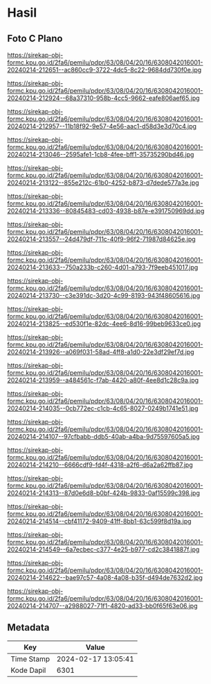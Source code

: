 # Hasil

## Foto C Plano

https://sirekap-obj-formc.kpu.go.id/2fa6/pemilu/pdpr/63/08/04/20/16/6308042016001-20240214-212651--ac860cc9-3722-4dc5-8c22-9684dd730f0e.jpg

https://sirekap-obj-formc.kpu.go.id/2fa6/pemilu/pdpr/63/08/04/20/16/6308042016001-20240214-212924--68a37310-958b-4cc5-9662-eafe806aef65.jpg

https://sirekap-obj-formc.kpu.go.id/2fa6/pemilu/pdpr/63/08/04/20/16/6308042016001-20240214-212957--11b18f92-9e57-4e56-aac1-d58d3e3d70c4.jpg

https://sirekap-obj-formc.kpu.go.id/2fa6/pemilu/pdpr/63/08/04/20/16/6308042016001-20240214-213046--2595afe1-1cb8-4fee-bff1-35735290bd46.jpg

https://sirekap-obj-formc.kpu.go.id/2fa6/pemilu/pdpr/63/08/04/20/16/6308042016001-20240214-213122--855e212c-61b0-4252-b873-d7dede577a3e.jpg

https://sirekap-obj-formc.kpu.go.id/2fa6/pemilu/pdpr/63/08/04/20/16/6308042016001-20240214-213336--80845483-cd03-4938-b87e-e391750969dd.jpg

https://sirekap-obj-formc.kpu.go.id/2fa6/pemilu/pdpr/63/08/04/20/16/6308042016001-20240214-213557--24d479df-711c-40f9-96f2-71987d84625e.jpg

https://sirekap-obj-formc.kpu.go.id/2fa6/pemilu/pdpr/63/08/04/20/16/6308042016001-20240214-213633--750a233b-c260-4d01-a793-7f9eeb451017.jpg

https://sirekap-obj-formc.kpu.go.id/2fa6/pemilu/pdpr/63/08/04/20/16/6308042016001-20240214-213730--c3e391dc-3d20-4c99-8193-943f48605616.jpg

https://sirekap-obj-formc.kpu.go.id/2fa6/pemilu/pdpr/63/08/04/20/16/6308042016001-20240214-213825--ed530f1e-82dc-4ee6-8d16-99beb9633ce0.jpg

https://sirekap-obj-formc.kpu.go.id/2fa6/pemilu/pdpr/63/08/04/20/16/6308042016001-20240214-213926--a069f031-58ad-4ff8-a1d0-22e3df29ef7d.jpg

https://sirekap-obj-formc.kpu.go.id/2fa6/pemilu/pdpr/63/08/04/20/16/6308042016001-20240214-213959--a484561c-f7ab-4420-a80f-4ee8d1c28c9a.jpg

https://sirekap-obj-formc.kpu.go.id/2fa6/pemilu/pdpr/63/08/04/20/16/6308042016001-20240214-214035--0cb772ec-c1cb-4c65-8027-0249b1741e51.jpg

https://sirekap-obj-formc.kpu.go.id/2fa6/pemilu/pdpr/63/08/04/20/16/6308042016001-20240214-214107--97cfbabb-ddb5-40ab-a4ba-9d75597605a5.jpg

https://sirekap-obj-formc.kpu.go.id/2fa6/pemilu/pdpr/63/08/04/20/16/6308042016001-20240214-214210--6666cdf9-fd4f-4318-a2f6-d6a2a62ffb87.jpg

https://sirekap-obj-formc.kpu.go.id/2fa6/pemilu/pdpr/63/08/04/20/16/6308042016001-20240214-214313--87d0e6d8-b0bf-424b-9833-0af15599c398.jpg

https://sirekap-obj-formc.kpu.go.id/2fa6/pemilu/pdpr/63/08/04/20/16/6308042016001-20240214-214514--cbf41172-9409-41ff-8bb1-63c599f8d19a.jpg

https://sirekap-obj-formc.kpu.go.id/2fa6/pemilu/pdpr/63/08/04/20/16/6308042016001-20240214-214549--6a7ecbec-c377-4e25-b977-cd2c3841887f.jpg

https://sirekap-obj-formc.kpu.go.id/2fa6/pemilu/pdpr/63/08/04/20/16/6308042016001-20240214-214622--bae97c57-4a08-4a08-b35f-d494de7632d2.jpg

https://sirekap-obj-formc.kpu.go.id/2fa6/pemilu/pdpr/63/08/04/20/16/6308042016001-20240214-214707--a2988027-71f1-4820-ad33-bb0f65f63e06.jpg


## Metadata

| Key        | Value               |
| ---------- | ------------------- |
| Time Stamp | 2024-02-17 13:05:41 |
| Kode Dapil | 6301                |



